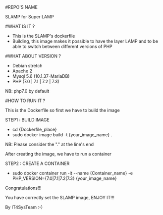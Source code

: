 #REPO'S NAME 

SLAMP for Super LAMP

#WHAT IS IT ?

- This is the SLAMP's dockerfile
- Building, this image makes it possible to have the layer LAMP and to be able to switch between different versions of PHP

#WHAT ABOUT VERSION ?

- Debian stretch 
- Apache 2
- Mysql 5.6 (10.1.37-MariaDB)
- PHP (7.0 | 7.1 | 7.2 | 7.3)

NB: php7.0 by default 

#HOW TO RUN IT ?

This is the Dockerfile so first we have to build the image

STEP1 : BUILD IMAGE 

- cd  {Dockerfile_place}
- sudo  docker  image  build  -t  {your_image_name}  .

NB: Please consider the  "."  at the line's end

After creating the image, we have to run a container

STEP2 : CREATE A CONTAINER
 
- sudo  docker  container  run  -it  --name  {Container_name}  -e  PHP_VERSION={7.0|7.1|7.2|7.3}  {your_image_name}

Congratulations!!!

You have correctly set the SLAMP image, ENJOY IT!!!

By IT4SysTeam :-)

